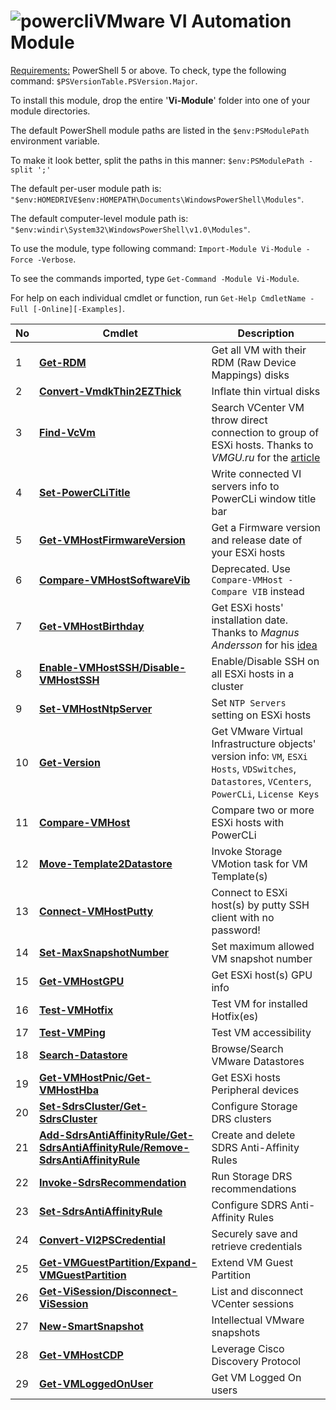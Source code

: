 # ![powercli](https://user-images.githubusercontent.com/6964549/49510073-dc030f80-f88f-11e8-9f9a-e1f0415c7ad2.png)VMware VI Automation Module

<ins>Requirements:</ins> PowerShell 5 or above. To check, type the following command: `$PSVersionTable.PSVersion.Major`.

To install this module, drop the entire '<b>Vi-Module</b>' folder into one of your module directories.

The default PowerShell module paths are listed in the `$env:PSModulePath` environment variable.

To make it look better, split the paths in this manner: `$env:PSModulePath -split ';'`

The default per-user module path is: `"$env:HOMEDRIVE$env:HOMEPATH\Documents\WindowsPowerShell\Modules"`.

The default computer-level module path is: `"$env:windir\System32\WindowsPowerShell\v1.0\Modules"`.

To use the module, type following command: `Import-Module Vi-Module -Force -Verbose`.

To see the commands imported, type `Get-Command -Module Vi-Module`.

For help on each individual cmdlet or function, run `Get-Help CmdletName -Full [-Online][-Examples]`.

|No|Cmdlet|Description|
|----|----|----|
|1|[<b>Get-RDM</b>](https://ps1code.com/2015/10/16/get-rdm-disks-powercli)|Get all VM with their RDM (Raw Device Mappings) disks|
|2|[<b>Convert-VmdkThin2EZThick</b>](https://ps1code.com/2015/11/05/convert-vmdk-thin2thick-powercli)|Inflate thin virtual disks|
|3|[<b>Find-VcVm</b>](https://cloud.githubusercontent.com/assets/6964549/17361776/d5dff80e-597a-11e6-85a2-a782db875f78.png)|Search VCenter VM throw direct connection to group of ESXi hosts. Thanks to <i>VMGU.ru</i> for the [article](http://www.vmgu.ru/news/vmware-vcenter-how-to-find-powered-off)|
|4|[<b>Set-PowerCLiTitle</b>](https://ps1code.com/2015/11/17/set-powercli-title)|Write connected VI servers info to PowerCLi window title bar|
|5|[<b>Get-VMHostFirmwareVersion</b>](https://ps1code.com/2016/01/09/esxi-bios-firmware-version-powercli)|Get a Firmware version and release date of your ESXi hosts|
|6|[<b>Compare-VMHostSoftwareVib</b>](https://ps1code.com/2016/09/26/compare-esxi-powercli)|Deprecated. Use `Compare-VMHost -Compare VIB` instead|
|7|[<b>Get-VMHostBirthday</b>](https://cloud.githubusercontent.com/assets/6964549/12399803/c8439dfa-be24-11e5-8141-09199caa301e.png)|Get ESXi hosts' installation date. Thanks to <i>Magnus Andersson</i> for his [idea](http://vcdx56.com/2016/01/05/find-esxi-installation-date/)|
|8|[<b>Enable-VMHostSSH/Disable-VMHostSSH</b>](https://ps1code.com/2016/02/07/enable-disable-ssh-esxi-powercli)|Enable/Disable SSH on all ESXi hosts in a cluster|
|9|[<b>Set-VMHostNtpServer</b>](https://ps1code.com/2016/03/10/set-esxi-ntp-powercli)|Set `NTP Servers` setting on ESXi hosts|
|10|[<b>Get-Version</b>](https://ps1code.com/2016/05/25/get-version-powercli)|Get VMware Virtual Infrastructure objects' version info: `VM`, `ESXi Hosts`, `VDSwitches`, `Datastores`, `VCenters`, `PowerCLi`, `License Keys`|
|11|[<b>Compare-VMHost</b>](https://ps1code.com/2016/09/26/compare-esxi-powercli)|Compare two or more ESXi hosts with PowerCLi|
|12|[<b>Move-Template2Datastore</b>](https://ps1code.com/2016/12/19/migrate-vm-template-powercli)|Invoke Storage VMotion task for VM Template(s)|
|13|[<b>Connect-VMHostPutty</b>](https://ps1code.com/2016/12/27/esxi-powershell-and-putty)|Connect to ESXi host(s) by putty SSH client with no password!|
|14|[<b>Set-MaxSnapshotNumber</b>](https://ps1code.com/2017/01/24/max-snap-powercli)|Set maximum allowed VM snapshot number|
|15|[<b>Get-VMHostGPU</b>](https://ps1code.com/2017/04/23/esxi-vgpu-powercli)|Get ESXi host(s) GPU info|
|16|[<b>Test-VMHotfix</b>](https://ps1code.com/2017/05/23/test-vm-hotfix)|Test VM for installed Hotfix(es)|
|17|[<b>Test-VMPing</b>](https://ps1code.com/2017/05/23/test-vm-hotfix)|Test VM accessibility|
|18|[<b>Search-Datastore</b>](https://ps1code.com/2016/08/21/search-datastores-powercli)|Browse/Search VMware Datastores|
|19|[<b>Get-VMHostPnic/Get-VMHostHba</b>](https://ps1code.com/2017/06/18/esxi-peripheral-devices-powercli)|Get ESXi hosts Peripheral devices|
|20|[<b>Set-SdrsCluster/Get-SdrsCluster</b>](https://ps1code.com/2017/08/16/sdrs-powercli-part1)|Configure Storage DRS clusters|
|21|[<b>Add-SdrsAntiAffinityRule/Get-SdrsAntiAffinityRule/Remove-SdrsAntiAffinityRule</b>](https://ps1code.com/2017/09/06/sdrs-powercli-part2)|Create and delete SDRS Anti-Affinity Rules|
|22|[<b>Invoke-SdrsRecommendation</b>](https://ps1code.com/2017/09/06/sdrs-powercli-part2)|Run Storage DRS recommendations|
|23|[<b>Set-SdrsAntiAffinityRule</b>](https://ps1code.com/2017/09/10/sdrs-powercli-part3)|Configure SDRS Anti-Affinity Rules|
|24|[<b>Convert-VI2PSCredential</b>](https://ps1code.com/2017/09/18/vi2ps-cred-powercli)|Securely save and retrieve credentials|
|25|[<b>Get-VMGuestPartition/Expand-VMGuestPartition</b>](https://ps1code.com/2017/10/17/extend-vm-guest-part-powercli)|Extend VM Guest Partition|
|26|[<b>Get-ViSession/Disconnect-ViSession</b>](https://ps1code.com/2017/11/21/vcenter-sessions-powercli)|List and disconnect VCenter sessions|
|27|[<b>New-SmartSnapshot</b>](https://ps1code.com/2017/11/26/vmware-smart-snapshot-powercli)|Intellectual VMware snapshots|
|28|[<b>Get-VMHostCDP</b>](https://ps1code.com/2018/03/25/cdp-powercli)|Leverage Cisco Discovery Protocol|
|29|[<b>Get-VMLoggedOnUser</b>](https://ps1code.com/2018/11/22/vm-logged-on-powercli)|Get VM Logged On users|
